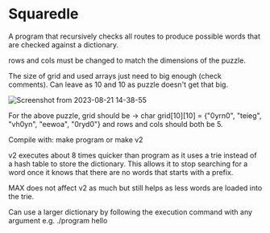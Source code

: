 # Squaredle
A program that recursively checks all routes to produce possible words that are checked against a dictionary.

rows and cols must be changed to match the dimensions of the puzzle.

The size of grid and used arrays just need to big enough (check comments). Can leave as 10 and 10 as puzzle doesn't get that big.

![Screenshot from 2023-08-21 14-38-55](https://github.com/Matt3141592/squaredle/assets/85036247/ffa1fd94-1c90-41db-ab71-652326af89d4)

For the above puzzle, grid should be -> char grid[10][10] = {"0yrn0", "teieg", "vh0yn", "eewoa", "0ryd0"} and rows and cols should both be 5.

Compile with: make program or make v2

v2 executes about 8 times quicker than program as it uses a trie instead of a hash table to store the dictionary. This allows it to stop searching for a word once it knows that there are no words that starts with a prefix.

MAX does not affect v2 as much but still helps as less words are loaded into the trie.

Can use a larger dictionary by following the execution command with any argument e.g. ./program hello
